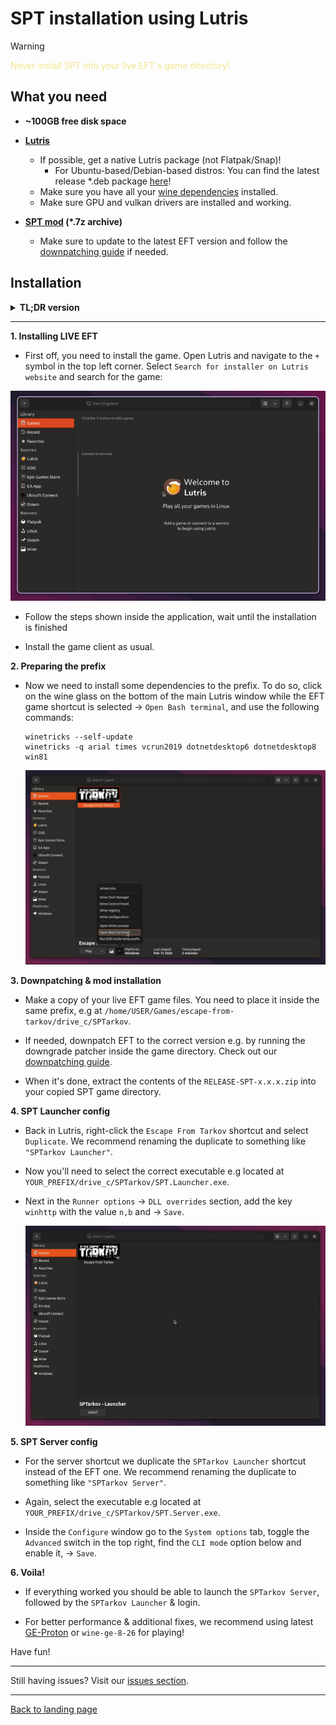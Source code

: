 # SPT installation using Lutris

> [!WARNING]
> <span style="color:khaki">Never install SPT into your live EFT's game directory!</span>

## What you need

- **~100GB free disk space**

- **[Lutris](https://lutris.net/downloads)**
    - If possible, get a native Lutris package (not Flatpak/Snap)!
        - For Ubuntu-based/Debian-based distros: You can find the latest release *.deb package [here](https://github.com/lutris/lutris/releases)!
    - Make sure you have all your [wine dependencies](https://github.com/lutris/docs/blob/master/WineDependencies.md) installed.
    - Make sure GPU and vulkan drivers are installed and working.

- **[SPT mod](https://hub.sp-tarkov.com/files/file/16-spt-aki/) (*.7z archive)**
    - Make sure to update to the latest EFT version and follow the [downpatching guide](./downpatching.md) if needed.


## Installation

<details>

**<summary>TL;DR version</summary>** 

1. Install EFT in `Lutris` using the installer script
2. Install game in `BSG launcher`
3. Run `winetricks --self-update` via Lutris bash console
4. Run `winetricks -q arial times vcrun2019 dotnetdesktop6 dotnetdesktop8 win81` via Lutris bash console
5. Copy `EFT game files` somewhere else inside the prefix and `downpatch` if needed
6. Unpack the `RELEASE-SPT-x.x.x.zip` archive into the `copied directory`
7. Duplicate config, new profile `SPTarkov Launcher`
8. Change executable to `SPT.Launcher.exe` in `Configure` → `Game Settings`
9. In `Runner options`, add `winhttp=n,b` in the `DLL overrides` section
10. Duplicate `SPTarkov Launcher` config, new profile is `SPTarkov Server`
11. Change executable to `SPT.Server.exe` in `Configure` → `Game Settings`
12. In `System options`, enable `CLI mode` for `SPT Server`
13. Run `SPTarkov Server`, then `SPTarkov Launcher`

</details>

***

**1. Installing LIVE EFT**

- First off, you need to install the game. Open Lutris and navigate to the `+` symbol in the top left corner. Select `Search for installer on Lutris website` and search for the game:

<img src="../media/lutris_tarkov.gif" width="580">

- Follow the steps shown inside the application, wait until the installation is finished

- Install the game client as usual.


**2. Preparing the prefix**

- Now we need to install some dependencies to the prefix. To do so, click on the wine glass on the bottom of the main Lutris window while the EFT game shortcut is selected → `Open Bash terminal`, and use the following commands:

      winetricks --self-update
      winetricks -q arial times vcrun2019 dotnetdesktop6 dotnetdesktop8 win81

    <img src="../media/lutris_terminal.jpg" width="580">

**3. Downpatching & mod installation**

- Make a copy of your live EFT game files. You need to place it inside the same prefix, e.g at `/home/USER/Games/escape-from-tarkov/drive_c/SPTarkov`.

- If needed, downpatch EFT to the correct version e.g. by running the downgrade patcher inside the game directory. Check out our [downpatching guide](./downpatching.md).

- When it's done, extract the contents of the `RELEASE-SPT-x.x.x.zip` into your copied SPT game directory.


**4. SPT Launcher config**

- Back in Lutris, right-click the `Escape From Tarkov` shortcut and select `Duplicate`. We recommend renaming the duplicate to something like `"SPTarkov Launcher"`.
  
- Now you'll need to select the correct executable e.g located at `YOUR_PREFIX/drive_c/SPTarkov/SPT.Launcher.exe`.

- Next in the `Runner options` → `DLL overrides` section, add the key `winhttp` with the value `n,b` and → `Save`.

    <img src="../media/lutris_config.gif" width="580">

**5. SPT Server config**

- For the server shortcut we duplicate the `SPTarkov Launcher` shortcut instead of the EFT one. We recommend renaming the duplicate to something like `"SPTarkov Server"`.
  
- Again, select the executable e.g located at `YOUR_PREFIX/drive_c/SPTarkov/SPT.Server.exe`.

- Inside the `Configure` window go to the `System options` tab, toggle the `Advanced` switch in the top right, find the `CLI mode` option below and enable it, → `Save`.


**6. Voila!**

- If everything worked you should be able to launch the `SPTarkov Server`, followed by the `SPTarkov Launcher` & login.

- For better performance & additional fixes, we recommend using latest [GE-Proton](https://github.com/GloriousEggroll/proton-ge-custom/releases) or `wine-ge-8-26` for playing!

Have fun!

***
Still having issues? Visit our [issues section](../docs/issues.md).
***
[Back to landing page](../README.md)


